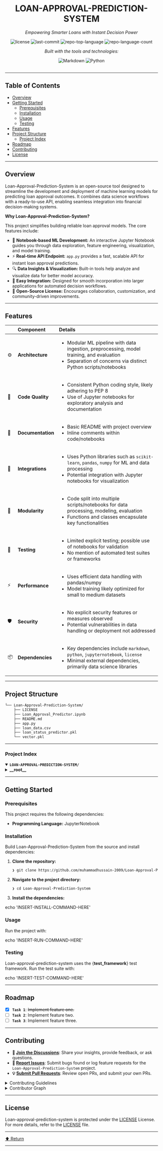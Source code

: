 <div id="top">

<!-- HEADER STYLE: CLASSIC -->
<div align="center">


# LOAN-APPROVAL-PREDICTION-SYSTEM

<em>Empowering Smarter Loans with Instant Decision Power</em>

<!-- BADGES -->
<img src="https://img.shields.io/github/license/muhammadhussain-2009/Loan-Approval-Prediction-System?style=flat&logo=opensourceinitiative&logoColor=white&color=0080ff" alt="license">
<img src="https://img.shields.io/github/last-commit/muhammadhussain-2009/Loan-Approval-Prediction-System?style=flat&logo=git&logoColor=white&color=0080ff" alt="last-commit">
<img src="https://img.shields.io/github/languages/top/muhammadhussain-2009/Loan-Approval-Prediction-System?style=flat&color=0080ff" alt="repo-top-language">
<img src="https://img.shields.io/github/languages/count/muhammadhussain-2009/Loan-Approval-Prediction-System?style=flat&color=0080ff" alt="repo-language-count">

<em>Built with the tools and technologies:</em>

<img src="https://img.shields.io/badge/Markdown-000000.svg?style=flat&logo=Markdown&logoColor=white" alt="Markdown">
<img src="https://img.shields.io/badge/Python-3776AB.svg?style=flat&logo=Python&logoColor=white" alt="Python">

</div>
<br>

---

## Table of Contents

- [Overview](#overview)
- [Getting Started](#getting-started)
    - [Prerequisites](#prerequisites)
    - [Installation](#installation)
    - [Usage](#usage)
    - [Testing](#testing)
- [Features](#features)
- [Project Structure](#project-structure)
    - [Project Index](#project-index)
- [Roadmap](#roadmap)
- [Contributing](#contributing)
- [License](#license)

---

## Overview

Loan-Approval-Prediction-System is an open-source tool designed to streamline the development and deployment of machine learning models for predicting loan approval outcomes. It combines data science workflows with a ready-to-use API, enabling seamless integration into financial decision-making systems.

**Why Loan-Approval-Prediction-System?**

This project simplifies building reliable loan approval models. The core features include:

- 🧪 **Notebook-based ML Development:** An interactive Jupyter Notebook guides you through data exploration, feature engineering, visualization, and model training.
- ⚡ **Real-time API Endpoint:** `app.py` provides a fast, scalable API for instant loan approval predictions.
- 🔍 **Data Insights & Visualization:** Built-in tools help analyze and visualize data for better model accuracy.
- 🔧 **Easy Integration:** Designed for smooth incorporation into larger applications for automated decision workflows.
- 📜 **Open-Source License:** Encourages collaboration, customization, and community-driven improvements.

---

## Features

|      | Component       | Details                                                                                     |
| :--- | :-------------- | :------------------------------------------------------------------------------------------ |
| ⚙️  | **Architecture**  | <ul><li>Modular ML pipeline with data ingestion, preprocessing, model training, and evaluation</li><li>Separation of concerns via distinct Python scripts/notebooks</li></ul> |
| 🔩 | **Code Quality**  | <ul><li>Consistent Python coding style, likely adhering to PEP 8</li><li>Use of Jupyter notebooks for exploratory analysis and documentation</li></ul> |
| 📄 | **Documentation** | <ul><li>Basic README with project overview</li><li>Inline comments within code/notebooks</li></ul> |
| 🔌 | **Integrations**  | <ul><li>Uses Python libraries such as `scikit-learn`, `pandas`, `numpy` for ML and data processing</li><li>Potential integration with Jupyter notebooks for visualization</li></ul> |
| 🧩 | **Modularity**    | <ul><li>Code split into multiple scripts/notebooks for data processing, modeling, evaluation</li><li>Functions and classes encapsulate key functionalities</li></ul> |
| 🧪 | **Testing**       | <ul><li>Limited explicit testing; possible use of notebooks for validation</li><li>No mention of automated test suites or frameworks</li></ul> |
| ⚡️  | **Performance**   | <ul><li>Uses efficient data handling with pandas/numpy</li><li>Model training likely optimized for small to medium datasets</li></ul> |
| 🛡️ | **Security**      | <ul><li>No explicit security features or measures observed</li><li>Potential vulnerabilities in data handling or deployment not addressed</li></ul> |
| 📦 | **Dependencies**  | <ul><li>Key dependencies include `markdown`, `python`, `jupyternotebook`, `license`</li><li>Minimal external dependencies, primarily data science libraries</li></ul> |

---

## Project Structure

```sh
└── Loan-Approval-Prediction-System/
    ├── LICENSE
    ├── Loan_Approval_Predictor.ipynb
    ├── README.md
    ├── app.py
    ├── loan_data.csv
    ├── loan_status_predictor.pkl
    └── vector.pkl
```

---

### Project Index

<details open>
	<summary><b><code>LOAN-APPROVAL-PREDICTION-SYSTEM/</code></b></summary>
	<!-- __root__ Submodule -->
	<details>
		<summary><b>__root__</b></summary>
		<blockquote>
			<div class='directory-path' style='padding: 8px 0; color: #666;'>
				<code><b>⦿ __root__</b></code>
			<table style='width: 100%; border-collapse: collapse;'>
			<thead>
				<tr style='background-color: #f8f9fa;'>
					<th style='width: 30%; text-align: left; padding: 8px;'>File Name</th>
					<th style='text-align: left; padding: 8px;'>Summary</th>
				</tr>
			</thead>
				<tr style='border-bottom: 1px solid #eee;'>
					<td style='padding: 8px;'><b><a href='https://github.com/muhammadhussain-2009/Loan-Approval-Prediction-System/blob/master/Loan_Approval_Predictor.ipynb'>Loan_Approval_Predictor.ipynb</a></b></td>
					<td style='padding: 8px;'>- Loan Approval PredictorThis Jupyter Notebook serves as the core component for developing a machine learning model to predict loan approval outcomes<br>- It orchestrates the entire data science workflow—from importing and exploring the dataset, performing feature engineering and visualization, to training and evaluating predictive models<br>- The notebooks primary purpose is to facilitate the creation of an accurate, reliable loan approval prediction system that can be integrated into the broader application architecture for automated decision-making.</td>
				</tr>
				<tr style='border-bottom: 1px solid #eee;'>
					<td style='padding: 8px;'><b><a href='https://github.com/muhammadhussain-2009/Loan-Approval-Prediction-System/blob/master/LICENSE'>LICENSE</a></b></td>
					<td style='padding: 8px;'>- Provides the licensing terms for the project, establishing legal permissions and restrictions for software use, distribution, and modification within the overall architecture<br>- Ensures clarity on rights granted to users and contributors, supporting open-source collaboration and safeguarding intellectual property across the codebase.</td>
				</tr>
				<tr style='border-bottom: 1px solid #eee;'>
					<td style='padding: 8px;'><b><a href='https://github.com/muhammadhussain-2009/Loan-Approval-Prediction-System/blob/master/app.py'>app.py</a></b></td>
					<td style='padding: 8px;'>- Provides an API endpoint for predicting loan approval status based on applicant data<br>- It leverages a pre-trained machine learning model to assess loan applications, enabling automated decision-making within the overall system architecture<br>- This component integrates data preprocessing, model inference, and response generation to facilitate real-time loan eligibility evaluations.</td>
				</tr>
				<tr style='border-bottom: 1px solid #eee;'>
					<td style='padding: 8px;'><b><a href='https://github.com/muhammadhussain-2009/Loan-Approval-Prediction-System/blob/master/README.md'>README.md</a></b></td>
					<td style='padding: 8px;'>- Provides an overview of the Loan Approval Prediction System, emphasizing its role in utilizing machine learning techniques to forecast loan approval outcomes based on customer characteristics<br>- The document highlights the systems purpose within the broader architecture, guiding users on its functionality and integration points to facilitate understanding and effective deployment of the predictive model within the project.</td>
				</tr>
			</table>
		</blockquote>
	</details>
</details>

---

## Getting Started

### Prerequisites

This project requires the following dependencies:

- **Programming Language:** JupyterNotebook

### Installation

Build Loan-Approval-Prediction-System from the source and install dependencies:

1. **Clone the repository:**

    ```sh
    ❯ git clone https://github.com/muhammadhussain-2009/Loan-Approval-Prediction-System
    ```

2. **Navigate to the project directory:**

    ```sh
    ❯ cd Loan-Approval-Prediction-System
    ```

3. **Install the dependencies:**

echo 'INSERT-INSTALL-COMMAND-HERE'

### Usage

Run the project with:

echo 'INSERT-RUN-COMMAND-HERE'

### Testing

Loan-approval-prediction-system uses the {__test_framework__} test framework. Run the test suite with:

echo 'INSERT-TEST-COMMAND-HERE'

---

## Roadmap

- [X] **`Task 1`**: <strike>Implement feature one.</strike>
- [ ] **`Task 2`**: Implement feature two.
- [ ] **`Task 3`**: Implement feature three.

---

## Contributing

- **💬 [Join the Discussions](https://github.com/muhammadhussain-2009/Loan-Approval-Prediction-System/discussions)**: Share your insights, provide feedback, or ask questions.
- **🐛 [Report Issues](https://github.com/muhammadhussain-2009/Loan-Approval-Prediction-System/issues)**: Submit bugs found or log feature requests for the `Loan-Approval-Prediction-System` project.
- **💡 [Submit Pull Requests](https://github.com/muhammadhussain-2009/Loan-Approval-Prediction-System/blob/main/CONTRIBUTING.md)**: Review open PRs, and submit your own PRs.

<details closed>
<summary>Contributing Guidelines</summary>

1. **Fork the Repository**: Start by forking the project repository to your github account.
2. **Clone Locally**: Clone the forked repository to your local machine using a git client.
   ```sh
   git clone https://github.com/muhammadhussain-2009/Loan-Approval-Prediction-System
   ```
3. **Create a New Branch**: Always work on a new branch, giving it a descriptive name.
   ```sh
   git checkout -b new-feature-x
   ```
4. **Make Your Changes**: Develop and test your changes locally.
5. **Commit Your Changes**: Commit with a clear message describing your updates.
   ```sh
   git commit -m 'Implemented new feature x.'
   ```
6. **Push to github**: Push the changes to your forked repository.
   ```sh
   git push origin new-feature-x
   ```
7. **Submit a Pull Request**: Create a PR against the original project repository. Clearly describe the changes and their motivations.
8. **Review**: Once your PR is reviewed and approved, it will be merged into the main branch. Congratulations on your contribution!
</details>

<details closed>
<summary>Contributor Graph</summary>
<br>
<p align="left">
   <a href="https://github.com{/muhammadhussain-2009/Loan-Approval-Prediction-System/}graphs/contributors">
      <img src="https://contrib.rocks/image?repo=muhammadhussain-2009/Loan-Approval-Prediction-System">
   </a>
</p>
</details>

---

## License

Loan-approval-prediction-system is protected under the [LICENSE](https://choosealicense.com/licenses) License. For more details, refer to the [LICENSE](https://choosealicense.com/licenses/) file.

---

<div align="left"><a href="#top">⬆ Return</a></div>

---

